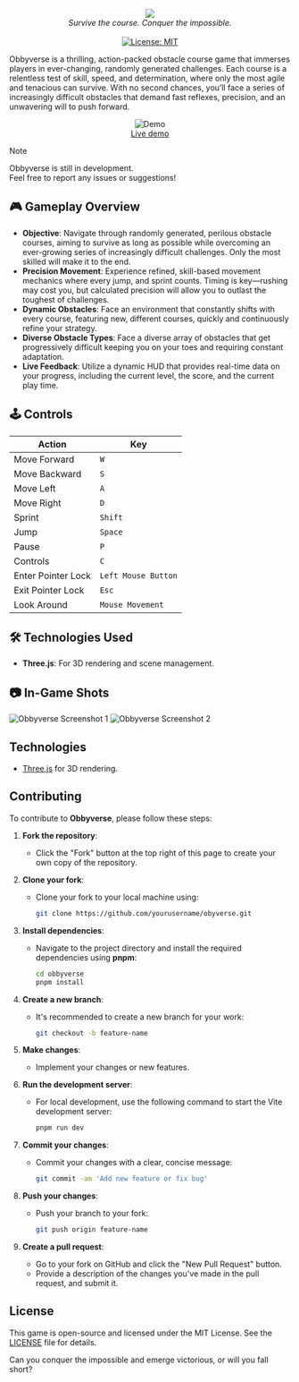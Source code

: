 <p align="center">
  <img src="https://cloud-7o5ozdk87-hack-club-bot.vercel.app/0screenshot_from_2025-01-14_20-11-38.png">
  <br />
  <i>Survive the course. Conquer the impossible.</i>
  <br />
  <br />
  <a href="#"><img src="https://img.shields.io/badge/License-MIT-green.svg" alt="License: MIT"></a>
</p>

Obbyverse is a thrilling, action-packed obstacle course game that immerses players in ever-changing, randomly generated challenges. Each course is a relentless test of skill, speed, and determination, where only the most agile and tenacious can survive. With no second chances, you’ll face a series of increasingly difficult obstacles that demand fast reflexes, precision, and an unwavering will to push forward.

<p align="center">
	<img src="https://cloud-3df9xzhve-hack-club-bot.vercel.app/0img1.jpeg" alt="Demo">
	<br>
	<a href="https://obbyverse.vercel.app">Live demo</a>
	<br>
</p>

> [!NOTE]
> Obbyverse is still in development.  
> Feel free to report any issues or suggestions!

## 🎮 **Gameplay Overview**

- **Objective**: Navigate through randomly generated, perilous obstacle courses, aiming to survive as long as possible while overcoming an ever-growing series of increasingly difficult challenges. Only the most skilled will make it to the end.
- **Precision Movement**: Experience refined, skill-based movement mechanics where every jump, and sprint counts. Timing is key—rushing may cost you, but calculated precision will allow you to outlast the toughest of challenges.
- **Dynamic Obstacles**: Face an environment that constantly shifts with every course, featuring new, different courses, quickly and continuously refine your strategy.
- **Diverse Obstacle Types**: Face a diverse array of obstacles that get progressively difficult keeping you on your toes and requiring constant adaptation.
- **Live Feedback**: Utilize a dynamic HUD that provides real-time data on your progress, including the current level, the score, and the current play time.

## 🕹️ **Controls**

| Action             | Key                 |
| ------------------ | ------------------- |
| Move Forward       | `W`                 |
| Move Backward      | `S`                 |
| Move Left          | `A`                 |
| Move Right         | `D`                 |
| Sprint             | `Shift`             |
| Jump               | `Space`             |
| Pause              | `P`                 |
| Controls           | `C`                 |
| Enter Pointer Lock | `Left Mouse Button` |
| Exit Pointer Lock  | `Esc`               |
| Look Around        | `Mouse Movement`    |

## 🛠️ **Technologies Used**

- **Three.js**: For 3D rendering and scene management.

## 📷 In-Game Shots

![Obbyverse Screenshot 1](https://cloud-263r93isj-hack-club-bot.vercel.app/0img2.jpeg)
![Obbyverse Screenshot 2](https://cloud-goz5rjwig-hack-club-bot.vercel.app/0img3.jpeg)

## Technologies

- [Three.js](https://threejs.org/) for 3D rendering.

## Contributing

To contribute to **Obbyverse**, please follow these steps:

1. **Fork the repository**:

   - Click the "Fork" button at the top right of this page to create your own copy of the repository.

2. **Clone your fork**:

   - Clone your fork to your local machine using:
     ```bash
     git clone https://github.com/yourusername/obyverse.git
     ```

3. **Install dependencies**:

   - Navigate to the project directory and install the required dependencies using **pnpm**:
     ```bash
     cd obbyverse
     pnpm install
     ```

4. **Create a new branch**:

   - It's recommended to create a new branch for your work:
     ```bash
     git checkout -b feature-name
     ```

5. **Make changes**:

   - Implement your changes or new features.

6. **Run the development server**:

   - For local development, use the following command to start the Vite development server:
     ```bash
     pnpm run dev
     ```

7. **Commit your changes**:

   - Commit your changes with a clear, concise message:
     ```bash
     git commit -am 'Add new feature or fix bug'
     ```

8. **Push your changes**:

   - Push your branch to your fork:
     ```bash
     git push origin feature-name
     ```

9. **Create a pull request**:
   - Go to your fork on GitHub and click the "New Pull Request" button.
   - Provide a description of the changes you've made in the pull request, and submit it.

## License

This game is open-source and licensed under the MIT License. See the [LICENSE](https://github.com/RealAbdurRehman/obbyverse/blob/main/LICENSE) file for details.

Can you conquer the impossible and emerge victorious, or will you fall short?